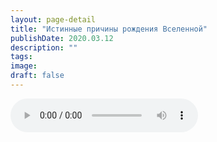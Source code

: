 ```yaml
---
layout: page-detail
title: "Истинные причины рождения Вселенной"
publishDate: 2020.03.12
description: ""
tags:
image:
draft: false
---
```


<audio title="2020.03.12 - Истинные причины рождения Вселенной.mp3" src="/upload/iblock/e49/e497fe07537b3f4a2dfe655462ec1a65.mp3" controls=""></audio>

  
